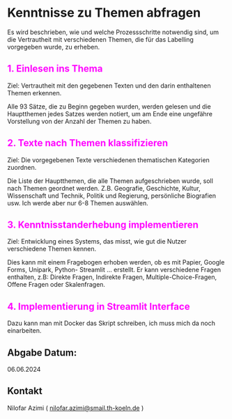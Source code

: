 # Kenntnisse zu Themen abfragen

Es wird beschrieben, wie und welche Prozessschritte notwendig sind, um die Vertrautheit mit verschiedenen Themen, die für das Labelling vorgegeben wurde, zu erheben.

## <span style="color:magenta">1. Einlesen ins Thema</span>

Ziel: Vertrautheit mit den gegebenen Texten und den darin enthaltenen Themen erkennen.

Alle 93 Sätze, die zu Beginn gegeben wurden, werden gelesen und die Hauptthemen jedes Satzes werden notiert, um am Ende eine ungefähre Vorstellung von der Anzahl der Themen zu haben.

## <span style="color:magenta">2. Texte nach Themen klassifizieren</span>

Ziel: Die vorgegebenen Texte verschiedenen thematischen Kategorien zuordnen.

Die Liste der Hauptthemen, die alle Themen aufgeschrieben wurde, soll nach Themen geordnet werden. Z.B. Geografie, Geschichte, Kultur, Wissenschaft und Technik, Politik und Regierung, persönliche Biografien usw.
Ich werde aber nur 6-8 Themen auswählen.

## <span style="color:magenta">3. Kenntnisstanderhebung implementieren</span>

Ziel: Entwicklung eines Systems, das misst, wie gut die Nutzer verschiedene Themen kennen.

Dies kann mit einem Fragebogen erhoben werden, ob es mit Papier, Google Forms, Unipark, Python- Streamlit … erstellt. Er kann verschiedene Fragen enthalten, z.B: Direkte Fragen, Indirekte Fragen, Multiple-Choice-Fragen, Offene Fragen oder Skalenfragen.

## <span style="color:magenta">4. Implementierung in Streamlit Interface</span>

Dazu kann man mit Docker das Skript schreiben, ich muss mich da noch einarbeiten.

## Abgabe Datum:

06.06.2024

## Kontakt

Nilofar Azimi ( nilofar.azimi@smail.th-koeln.de )
